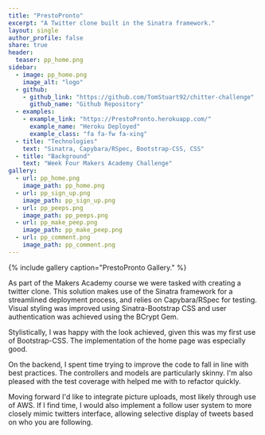 ```yaml
---
title: "PrestoPronto"
excerpt: "A Twitter clone built in the Sinatra framework."
layout: single
author_profile: false
share: true
header:
  teaser: pp_home.png
sidebar:
  - image: pp_home.png
    image_alt: "logo"
  - github:
    - github_link: "https://github.com/TomStuart92/chitter-challenge"
      github_name: "Github Repository"
  - examples:
    - example_link: "https://PrestoPronto.herokuapp.com/"
      example_name: "Heroku Deployed"
      example_class: "fa fa-fw fa-xing"
  - title: "Technologies"
    text: "Sinatra, Capybara/RSpec, Bootstrap-CSS, CSS"
  - title: "Background"
    text: "Week Four Makers Academy Challenge"
gallery:
  - url: pp_home.png
    image_path: pp_home.png
  - url: pp_sign_up.png
    image_path: pp_sign_up.png
  - url: pp_peeps.png
    image_path: pp_peeps.png
  - url: pp_make_peep.png
    image_path: pp_make_peep.png
  - url: pp_comment.png
    image_path: pp_comment.png
---
```

{% include gallery caption="PrestoPronto Gallery." %}

As part of the Makers Academy course we were tasked with creating a twitter clone. This solution makes use of the Sinatra framework for a streamlined deployment process, and relies on Capybara/RSpec for testing. Visual styling was improved using Sinatra-Bootstrap CSS and user authentication was achieved using the BCrypt Gem.

Stylistically, I was happy with the look achieved, given this was my first use of Bootstrap-CSS. The implementation of the home page was especially good.

On the backend, I spent time trying to improve the code to fall in line with best practices. The controllers and models are particularly skinny. I'm also pleased with the test coverage with helped me with to refactor quickly.

Moving forward I'd like to integrate picture uploads, most likely through use of AWS. If I find time, I would also implement a follow user system to more closely mimic twitters interface, allowing selective display of tweets based on who you are following.
